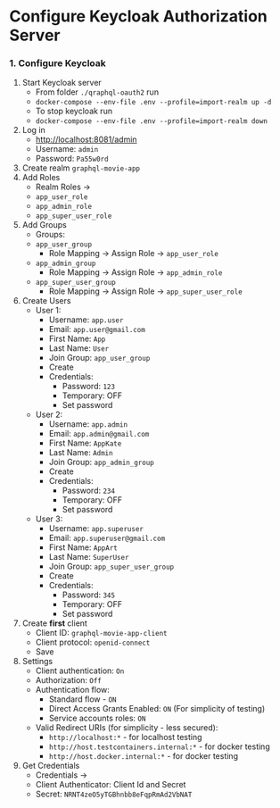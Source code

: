 # Configure Keycloak Authorization Server

### 1. Configure Keycloak

1. Start Keycloak server
    - From folder `./qraphql-oauth2` run
    - `docker-compose --env-file .env --profile=import-realm up -d`
    - To stop keycloak run
    - `docker-compose --env-file .env --profile=import-realm down`
2. Log in
    - [http://localhost:8081/admin](http://localhost:8081/admin)
    - Username: `admin`
    - Password: `Pa55w0rd`
3. Create realm `graphql-movie-app`
4. Add Roles
    - Realm Roles &rarr;
    - `app_user_role`
    - `app_admin_role`
    - `app_super_user_role`
5. Add Groups
    - Groups:
    - `app_user_group`
        - Role Mapping &rarr; Assign Role &rarr; `app_user_role`
    - `app_admin_group`
        - Role Mapping &rarr; Assign Role &rarr; `app_admin_role`
    - `app_super_user_group`
        - Role Mapping &rarr; Assign Role &rarr; `app_super_user_role`
6. Create Users
    - User 1:
        - Username: `app.user`
        - Email: `app.user@gmail.com`
        - First Name: `App`
        - Last Name: `User`
        - Join Group: `app_user_group`
        - Create
        - Credentials:
            - Password: `123`
            - Temporary:  OFF
            - Set password
    - User 2:
        - Username: `app.admin`
        - Email: `app.admin@gmail.com`
        - First Name: `AppKate`
        - Last Name: `Admin`
        - Join Group: `app_admin_group`
        - Create
        - Credentials:
            - Password: `234`
            - Temporary:  OFF
            - Set password
    - User 3:
        - Username: `app.superuser`
        - Email: `app.superuser@gmail.com`
        - First Name: `AppArt`
        - Last Name: `SuperUser`
        - Join Group: `app_super_user_group`
        - Create
        - Credentials:
            - Password: `345`
            - Temporary:  OFF
            - Set password
7. Create **first** client
    - Client ID: `graphql-movie-app-client`
    - Client protocol: `openid-connect`
    - Save
8. Settings
    - Client authentication: `On`
    - Authorization: `Off`
    - Authentication flow:
        - Standard flow - `ON`
        - Direct Access Grants Enabled: `ON` (For simplicity of testing)
        - Service accounts roles: `ON`
    - Valid Redirect URIs (for simplicity - less secured):
        - `http://localhost:*` - for localhost testing
        - `http://host.testcontainers.internal:*` - for docker testing
        - `http://host.docker.internal:*` - for docker testing
9. Get Credentials
    - Credentials &rarr;
    - Client Authenticator: Client Id and Secret
    - Secret: `NRNT4zeO5yTGBhnbb8eFqpRmAd2VbNAT`
